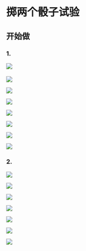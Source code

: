 ﻿# 掷两个骰子试验

## 开始做

### 1. 

![](/images/概率/掷两个骰子试验/各种可能组合结果.jpg)

#### 

![](/images/概率/掷两个骰子试验/36种可能的结果.jpg)

![](/images/概率/掷两个骰子试验/1a1.jpg)

![](/images/概率/掷两个骰子试验/1a2.jpg)

![](/images/概率/掷两个骰子试验/1a3.jpg)

![](/images/概率/掷两个骰子试验/1a4.jpg)

![](/images/概率/掷两个骰子试验/1a5.jpg)

![](/images/概率/掷两个骰子试验/1a6.jpg)

### 2.

![](/images/概率/掷两个骰子试验/2a1_100.jpg)

![](/images/概率/掷两个骰子试验/2a2_200.jpg)

![](/images/概率/掷两个骰子试验/2a3_300.jpg)

![](/images/概率/掷两个骰子试验/2a4_400.jpg)

![](/images/概率/掷两个骰子试验/2a5_500.jpg)

![](/images/概率/掷两个骰子试验/掷两个骰子的统计.png)

![](/images/概率/掷两个骰子试验/掷两个骰子的统计-柱状图.png)
